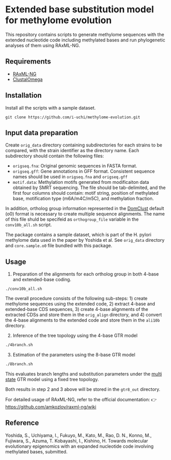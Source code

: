 # Extended base substitution model for methylome evolution

This repository contains scripts to generate methylome sequences with the extended nucleotide code including methylated bases and run phylogenetic analyses of them using RAxML-NG.

## Requirements

- [RAxML-NG](https://github.com/amkozlov/raxml-ng)
- [ClustalOmega ](http://www.clustal.org/omega/)

## Installation

Install all the scripts with a sample dataset.

```
git clone https://github.com/i-uchi/methylome-evolution.git
```

## Input data preparation

Create `orig_data` directory containing subdirectories for each strains to be compared, with the strain identifier as the directory name. Each subdirectory should contain the following files:

- `origseq.fna`: Original genomic sequences in FASTA format.
- `origseq.gff`: Gene annotations in GFF format. Consistent sequence names should be used in `origseq.fna` and `origseq.gff`
- `motif.data`: Methylation motifs generated from modificaiton data obtained by SMRT sequencing. The file should be tab-delimited, and the first four columns should contain: motif string, position of methylated base, motification type (m6A/m4C/m5C), and methylation fraction.

In addition, ortholog group information represented in the [DomClust](http://mbgd.nibb.ac.jp/domclust/) default (o0) format is necessary to create multiple sequence alignments. The name of this file shuld be specifeid as `orthogroup_file` variable in the `conv10b_all.sh` script.

The package contains a sample dataset, which is part of the H. pylori methylome data used in the paper by Yoshida et al. See `orig_data` directory and `core.sample.o0` file bundled with this package.


## Usage

1. Preparation of the alignments for each ortholog group in both 4-base and extended-base coding.

```
./conv10b_all.sh
```

The overall procedure consists of the following sub-steps: 1) create methylome sequences using the extended code, 2) extract 4-base and extended-base CDS sequences, 3) create 4-base alignments of the extracted CDSs and store them in the `orig_align` directory, and 4) convert the 4-base alignments to the extended code and store them in the `ali10b` directory.



2. Inference of the tree topology using the 4-base GTR model 


```bash
./4branch.sh
```

3. Estimation of the parameters using the 8-base GTR model 


```sh
./8branch.sh
```

This evaluates branch lengths and substitution parameters under the [multi state](https://github.com/amkozlov/raxml-ng/wiki/Input-data#evolutionary-model:~:text=Morphological/multistate) GTR model using a fixed tree topology.

Both results in step 2 and 3 above will be stored in the `gtr8_out` directory.

For detailed usage of RAxML-NG, refer to the official documentation:
👉 https://github.com/amkozlov/raxml-ng/wiki

## Reference

Yoshida, S., Uchiyama, I., Fukuyo, M., Kato, M., Rao, D. N., Konno, M., Fujiwara, S., Azuma, T. Kobayashi, I., Kishino, H.
Towards molecular evolutionary epigenomics with an expanded nucleotide code involving methylated bases, submitted.

